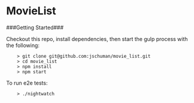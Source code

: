 # MovieList

###Getting Started###

Checkout this repo, install dependencies, then start the gulp process with the following:

```
	> git clone git@github.com:jschuman/movie_list.git
	> cd movie_list
	> npm install
	> npm start
```

To run e2e tests:

```
	> ./nightwatch
```
